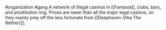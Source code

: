 #organization #gang 
A network of illegal casinos in [[Fantasia]], clubs, bars, and prostitution ring. Prices are lower than all the major legal casinos, so they mainly prey off the less fortunate from [[Deephaven (Aka The Nether)]].